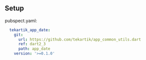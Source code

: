 ## Setup

pubspect.yaml:

```yaml
  tekartik_app_date:
    git:
      url: https://github.com/tekartik/app_common_utils.dart
      ref: dart2_3
      path: app_date
    version: '>=0.1.0'
```